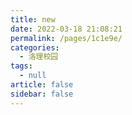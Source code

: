 ```yaml
---
title: new
date: 2022-03-18 21:08:21
permalink: /pages/1c1e9e/
categories: 
  - 洛理校园
tags: 
  - null
article: false
sidebar: false
---
```

